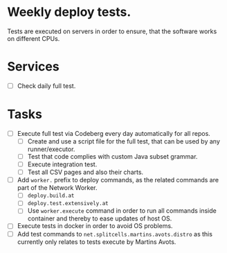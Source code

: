 # Weekly deploy tests.
Tests are executed on servers in order to ensure, that the software works on different CPUs.
# Services
* [ ] Check daily full test.
# Tasks
* [ ] Execute full test via Codeberg every day automatically for all repos.
    * [ ] Create and use a script file for the full test, that can be used by any runner/executor.
    * [ ] Test that code complies with custom Java subset grammar.
    * [ ] Execute integration test.
    * [ ] Test all CSV pages and also their charts.
* [ ] Add `worker.` prefix to deploy commands, as the related commands are part of the Network Worker.
    * [ ] `deploy.build.at`
    * [ ] `deploy.test.extensively.at`
    * [ ] Use `worker.execute` command in order to run all commands inside container and thereby to ease updates of host OS.
* [ ] Execute tests in docker in order to avoid OS problems.
* [ ] Add test commands to `net.splitcells.martins.avots.distro` as this currently only relates to tests execute by Martins Avots. 